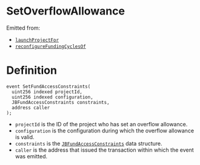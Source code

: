 # SetOverflowAllowance

Emitted from:

* [`launchProjectFor`](../write/launchprojectfor.md)
* [`reconfigureFundingCyclesOf`](../write/reconfigurefundingcyclesof.md)

# Definition

```solidity
event SetFundAccessConstraints(
  uint256 indexed projectId,
  uint256 indexed configuration,
  JBFundAccessConstraints constraints,
  address caller
);
```

* `projectId` is the ID of the project who has set an overflow allowance.
* `configuration` is the configuration during which the overflow allowance is valid.
* `constraints` is the [`JBFundAccessConstraints`](../../../../data-structures/jbfundaccessconstraints.md) data structure.
* `caller` is the address that issued the transaction within which the event was emitted.
